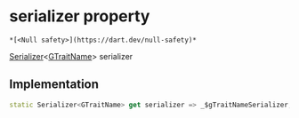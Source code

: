 


# serializer property




    *[<Null safety>](https://dart.dev/null-safety)*




[Serializer](https://pub.dev/documentation/built_value/8.2.0/serializer/Serializer-class.html)&lt;[GTraitName](../../third_party_yonomi_graphql_schema_schema.docs.schema.gql/GTraitName-class.md)> serializer
  







## Implementation

```dart
static Serializer<GTraitName> get serializer => _$gTraitNameSerializer;
```









